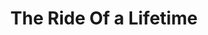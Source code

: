 ---
title: "The Ride Of a Lifetime"
description: "Walaupun Papa Iger punya sukses luar biasa dalam membangun Disney dan membuat jadi lebih kuat. Saya lebih merate buku ini sebagai entertainment book, ketimbang business book."
cover: "images/reading/the-ride-of-a-lifetime.jpeg"
publishDate: 2021-11-12
authors: "Robert Iger"
---